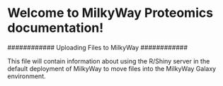 Welcome to MilkyWay Proteomics documentation!
=============================================================

############
Uploading Files to MilkyWay
############

This file will contain information about using the R/Shiny server in the default deployment of MilkyWay to move files into the MilkyWay Galaxy environment.

